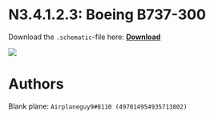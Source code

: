 # N3.4.1.2.3: Boeing B737-300

Download the `.schematic`-file here: **[Download](https://bte-n.github.io/resources/N3/4/1/B733.schematic)**

![](https://bte-n.github.io/resources/N3/4/1/733-boe.png)  

# Authors

Blank plane: `Airplaneguy9#8110 (497014954935713802)`    
